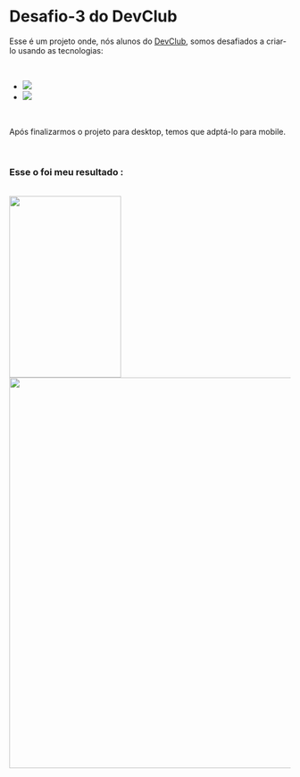 <h1>Desafio-3 do DevClub</h1>
<p>Esse é um projeto onde, nós alunos do <a href="https://rodolfomori.com.br/devclub">DevClub</a>, somos desafiados a criar-lo usando as tecnologias:</p>
<br>
<ul>
  <li><img src="https://img.shields.io/badge/HTML5-E34F26?style=for-the-badge&logo=html5&logoColor=white"></li>
  <li><img src="https://img.shields.io/badge/CSS3-1572B6?style=for-the-badge&logo=css3&logoColor=white"></li>
</ul>
<br>
<p>Após finalizarmos o projeto para desktop, temos que adptá-lo para mobile.</p>
<br>
<h3> Esse o foi meu resultado :</h3>
<br>
<div display inline-block>
<img src="https://github.com/lucaslevi2003/Desafio-3-DevClub/blob/master/assets/Mobile.jpeg" width= 200px height=325px>
<img src="https://github.com/lucaslevi2003/Desafio-3-DevClub/blob/master/assets/Desktop.jpeg" width=700px>
</div>
